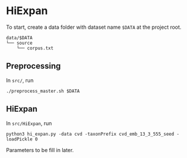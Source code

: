 # HiExpan
To start, create a data folder with dataset name `$DATA` at the project root. 
```
data/$DATA
└── source
    └── corpus.txt
```
    
## Preprocessing
In `src/`, run

```./preprocess_master.sh $DATA```

## HiExpan
In `src/HiExpan`, run

```python3 hi_expan.py -data cvd -taxonPrefix cvd_emb_13_3_555_seed -loadPickle 0```

Parameters to be fill in later. 
